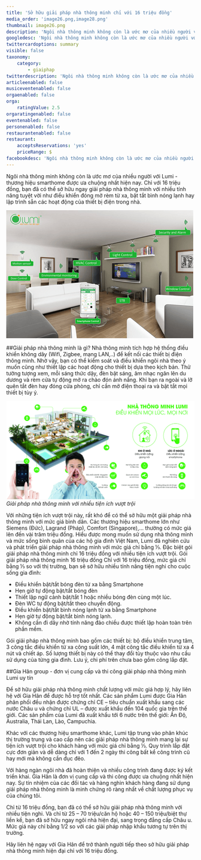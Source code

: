 ```yaml
---
title: 'Sở hữu giải pháp nhà thông minh chỉ với 16 triệu đồng'
media_order: 'image26.png,image28.png'
thumbnail: image26.png
description: 'Ngôi nhà thông minh không còn là ước mơ của nhiều người với Lumi - thương hiệu smarthome được ưa chuộng nhất hiện nay. Chỉ với 16 triệu đồng, bạn đã có thể sở hữu ngay giải pháp nhà thông minh với nhiều tính năng tuyệt vời như điều khiển đóng mở rèm từ xa, bật tắt bình nóng lạnh hay lập trình sẵn các hoạt động của thiết bị điện trong nhà.'
googledesc: 'Ngôi nhà thông minh không còn là ước mơ của nhiều người với Lumi - thương hiệu smarthome được ưa chuộng nhất hiện nay. Chỉ với 16 triệu đồng, bạn đã có thể sở hữu ngay giải pháp nhà thông minh với nhiều tính năng tuyệt vời như điều khiển đóng mở rèm từ xa, bật tắt bình nóng lạnh hay lập trình sẵn các hoạt động của thiết bị điện trong nhà.'
twittercardoptions: summary
visible: false
taxonomy:
    category:
        - giaiphap
twitterdescription: 'Ngôi nhà thông minh không còn là ước mơ của nhiều người với Lumi - thương hiệu smarthome được ưa chuộng nhất hiện nay. Chỉ với 16 triệu đồng, bạn đã có thể sở hữu ngay giải pháp nhà thông minh với nhiều tính năng tuyệt vời như điều khiển đóng mở rèm từ xa, bật tắt bình nóng lạnh hay lập trình sẵn các hoạt động của thiết bị điện trong nhà.'
articleenabled: false
musiceventenabled: false
orgaenabled: false
orga:
    ratingValue: 2.5
orgaratingenabled: false
eventenabled: false
personenabled: false
restaurantenabled: false
restaurant:
    acceptsReservations: 'yes'
    priceRange: $
facebookdesc: 'Ngôi nhà thông minh không còn là ước mơ của nhiều người với Lumi - thương hiệu smarthome được ưa chuộng nhất hiện nay. Chỉ với 16 triệu đồng, bạn đã có thể sở hữu ngay giải pháp nhà thông minh với nhiều tính năng tuyệt vời như điều khiển đóng mở rèm từ xa, bật tắt bình nóng lạnh hay lập trình sẵn các hoạt động của thiết bị điện trong nhà.'
---
```


Ngôi nhà thông minh không còn là ước mơ của nhiều người với Lumi - thương hiệu smarthome được ưa chuộng nhất hiện nay. Chỉ với 16 triệu đồng, bạn đã có thể sở hữu ngay giải pháp nhà thông minh với nhiều tính năng tuyệt vời như điều khiển đóng mở rèm từ xa, bật tắt bình nóng lạnh hay lập trình sẵn các hoạt động của thiết bị điện trong nhà.

![](image26.png)

##Giải pháp nhà thông minh là gì?
Nhà thông minh tích hợp hệ thống điều khiển không dây (Wifi, Zigbee, mạng LAN,..) để kết nối các thiết bị điện thông minh. Nhờ vậy, bạn có thể kiểm soát và điều khiển ngôi nhà theo ý muốn cũng như thiết lập các hoạt động cho thiết bị dựa theo kịch bản. 
Thử tưởng tượng xem, mỗi sáng thức dậy, đèn bật sáng, âm nhạc ngân lên du dương và rèm cửa tự động mở ra chào đón ánh nắng. Khi bạn ra ngoài và lỡ quên tắt đèn hay đóng cửa phòng, chỉ cần mở điện thoại ra và bật tắt mọi thiết bị tùy ý.

![](image28.png)
_Giải pháp nhà thông minh với nhiều tiện ích vượt trội_

Với những tiện ích vượt trội này, rất khó để có thể sở hữu một giải pháp nhà thông minh với mức giá bình dân. Các thương hiệu smarthome lớn như Siemens (Đức), Lagrand (Pháp), Comfort (Singapore),… thường có mức giá lên đến vài trăm triệu đồng. 
Hiểu được mong muốn sử dụng nhà thông minh và mức sống bình quân của các hộ gia đình Việt Nam, Lumi đã nghiên cứu và phát triển giải pháp nhà thông minh với mức giá chỉ bằng ⅓. Đặc biệt gói giải pháp nhà thông minh chỉ 16 triệu đồng với nhiều tiện ích vượt trội. 
Gói giải pháp nhà thông minh 16 triệu đồng
Chỉ với 16 triệu đồng, mức giá chỉ bằng ⅓ so với thị trường, bạn sẽ sở hữu nhiều tính năng tiện nghi cho cuộc sống gia đình: 
* Điều khiển bật/tắt bóng đèn từ xa bằng Smartphone
* Hẹn giờ tự động bật/tắt bóng đèn
* Thiết lập ngữ cảnh bật/tắt 1 hoặc nhiều bóng đèn cùng một lúc.
* Đèn WC tự động bật/tắt theo chuyển động.
* Điều khiển bật/tắt bình nóng lạnh từ xa bằng Smartphone
* Hẹn giờ tự động bật/tắt bình nóng lạnh.
* Không cần đi dây nhờ tính năng đảo chiều được thiết lập hoàn toàn trên phần mềm.


Gói giải pháp nhà thông minh bao gồm các thiết bị: bộ điều khiển trung tâm, 3 công tắc điều khiển từ xa công suất lớn, 4 mặt công tắc điều khiển từ xa 4 nút và chiết áp. Số lượng thiết bị này có thể thay đổi tùy thuộc vào nhu cầu sử dụng của từng gia đình. Lưu ý, chi phí trên chưa bao gồm công lắp đặt. 

##Gia Hân group - đơn vị cung cấp và thi công giải pháp nhà thông minh Lumi uy tín

Để sở hữu giải pháp nhà thông minh chất lượng với mức giá hợp lý, hãy liên hệ với Gia Hân để được hỗ trợ tốt nhất.
Các sản phẩm Lumi được Gia Hân phân phối đều nhận được chứng chỉ CE – tiêu chuẩn xuất khẩu sang các nước Châu  u và chứng chỉ UL – được xuất khẩu đến 104 quốc gia trên thế giới. Các sản phẩm của Lumi đã xuất khẩu tới 6 nước trên thế giới: Ấn Độ, Australia, Thái Lan, Lào, Campuchia.

Khác với các thương hiệu smarthome khác, Lumi tập trung vào phân khúc thị trường trung và cao cấp nên các giải pháp nhà thông minh mang lại sự tiện ích vượt trội cho khách hàng với mức giá chỉ bằng ⅓. Quy trình lắp đặt cực đơn giản và dễ dàng chỉ với 1 đến 2 ngày thi công bất kể công trình cũ hay mới mà không cần đục đẽo.

Với hàng ngàn ngôi nhà đã hoàn thiện và nhiều công trình đang được ký kết triển khai. Gia Hân là đơn vị cung cấp và thi công được ưa chuộng nhất hiện nay. Sự tín nhiệm của các đối tác và hàng nghìn khách hàng đang sử dụng giải pháp nhà thông minh là minh chứng rõ ràng nhất về chất lượng phục vụ của chúng tôi.

Chỉ từ 16 triệu đồng, bạn đã có thể sở hữu giải pháp nhà thông minh với nhiều tiện nghi. Và chỉ từ 25 – 70 triệu/căn hộ hoặc 40 – 150 triệu/biệt thự liền kề, bạn đã sở hữu ngay ngôi nhà hiện đại, sang trọng đẳng cấp Châu  u. Mức giá này chỉ bằng 1/2 so với các giải pháp nhập khẩu tương tự trên thị trường.

Hãy liên hệ ngay với Gia Hân để trở thành người tiếp theo sở hữu giải pháp nhà thông minh hiện đại chỉ với 16 triệu đồng.

